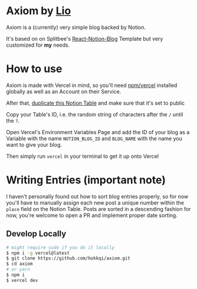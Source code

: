 # Axiom by [Lio](https://himbo.cat)

Axiom is a (currently) very simple blog backed by Notion.

It's based on on Splitbee's [React-Notion-Blog](https://github.com/splitbee/react-notion-blog) Template but very customized for **my** needs.



# How to use

Axiom is made with Vercel in mind, so you'll need [npm/vercel](https://npm.im/vercel) installed globally as well as an Account on their Service.

After that, [duplicate this Notion Table](https://www.notion.so/36422d8e13ef4967920b3064082b497e?v=7c778d4058344725875a50e444797df4) and make sure that it's set to public


Copy your Table's ID, i.e. the random string of characters after the `/` until the `?`.

Open Vercel's Environment Variables Page and add the ID of your blog as a Variable with the name `NOTION_BLOG_ID` and `BLOG_NAME` with the name you want to give your blog.

Then simply run `vercel` in your terminal to get it up onto Vercel


# Writing Entries (important note)

I haven't personally found out how to sort blog entries properly, so for now you'll have to manually assign each new post a unique number within the `place` field on the Notion Table.
Posts are sorted in a descending fashion for now, you're welcome to open a PR and implement proper date sorting. 


## Develop Locally

```bash
# might require sudo if you do it locally
$ npm i -g vercel@latest
$ git clone https://github.com/hokkqi/axiom.git
$ cd axiom
# or yarn
$ npm i
$ vercel dev
```
